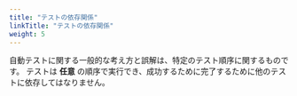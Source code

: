 ```yaml
---
title: "テストの依存関係"
linkTitle: "テストの依存関係"
weight: 5
---
```



自動テストに関する一般的な考え方と誤解は、特定のテスト順序に関するものです。
テストは **任意** の順序で実行でき、成功するために完了するために他のテストに依存してはなりません。
